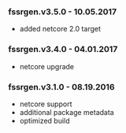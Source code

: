 ### fssrgen.v3.5.0 - 10.05.2017
* added netcore 2.0 target

### fssrgen.v3.4.0 - 04.01.2017
* netcore upgrade

### fssrgen.v3.1.0 - 08.19.2016
* netcore support
* additional package metadata
* optimized build